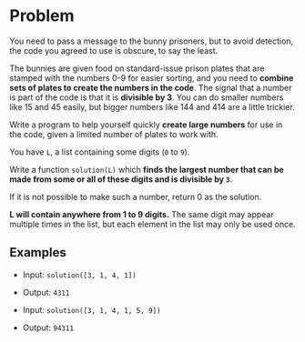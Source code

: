 # Problem

You need to pass a message to the bunny prisoners, but to avoid detection, the code you agreed to use is obscure, to say
the least.

The bunnies are given food on standard-issue prison plates that are stamped with the numbers 0-9 for easier sorting, and
you need to **combine sets of plates to create the numbers in the code**. The signal that a number is part of the code
is that it is **divisible by 3**. You can do smaller numbers like 15 and 45 easily, but bigger numbers like 144 and 414
are a little trickier.

Write a program to help yourself quickly **create large numbers** for use in the code, given a limited number of plates
to work with.

You have `L`, a list containing some digits (`0` to `9`).

Write a function `solution(L)` which **finds the largest number that can be made from some or all of these digits and is
divisible by `3`**.

If it is not possible to make such a number, return 0 as the solution.

**L will contain anywhere from 1 to 9 digits.** The same digit may appear multiple times in the list, but each element
in the list may only be used once.

## Examples

+ Input: `solution([3, 1, 4, 1])`
+ Output: `4311`

+ Input: `solution([3, 1, 4, 1, 5, 9])`
+ Output: `94311`